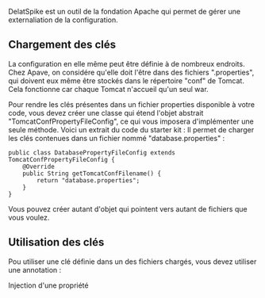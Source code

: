
DelatSpike est un outil de la fondation Apache qui permet de gérer une externaliation de la configuration.

## Chargement des clés

La configuration en elle même peut être définie à de nombreux endroits. Chez Apave, on considére qu'elle doit l'être dans des fichiers ".properties", qui doivent eux même être stockés dans le répertoire "conf" de Tomcat. Cela fonctionne car chaque Tomcat n'accueil qu'un seul war. 

Pour rendre les clés présentes dans un fichier properties disponible à votre code, vous devez créer une classe qui étend l'objet abstrait "TomcatConfPropertyFileConfig", ce qui vous imposera d'implémenter une seule méthode. Voici un extrait du code du starter kit : Il permet de charger les clés contenues dans un fichier nommé "database.properties" :

    public class DatabasePropertyFileConfig extends TomcatConfPropertyFileConfig {
        @Override
        public String getTomcatConfFilename() {
            return "database.properties";
        }
    }

Vous pouvez créer autant d'objet qui pointent vers autant de fichiers que vous voulez.

## Utilisation des clés

Pou utiliser une clé définie dans un des fichiers chargés, vous devez utiliser une annotation :

  




Injection d'une propriété
